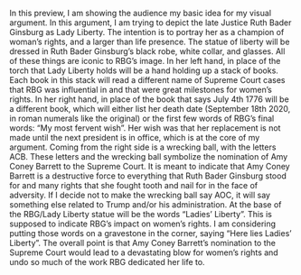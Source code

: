 In this preview, I am showing the audience my basic idea for my visual argument. In this argument, I am trying to depict the late Justice Ruth Bader Ginsburg as Lady Liberty. The intention is to portray her as a champion of woman’s rights, and a larger than life presence. The statue of liberty will be dressed in Ruth Bader Ginsburg’s black robe, white collar, and glasses. All of these things are iconic to RBG’s image. In her left hand, in place of the torch that Lady Liberty holds will be a hand holding up a stack of books. Each book in this stack will read a different name of Supreme Court cases that RBG was influential in and that were great milestones for women’s rights. In her right hand, in place of the book that says July 4th 1776 will be a different book, which will either list her death date (September 18th 2020, in roman numerals like the original) or the first few words of RBG’s final words: “My most fervent wish”. Her wish was that her replacement is not made until the next president is in office, which is at the core of my argument. Coming from the right side is a wrecking ball, with the letters ACB. These letters and the wrecking ball symbolize the nomination of Amy Coney Barrett to the Supreme Court. It is meant to indicate that Amy Coney Barrett is a destructive force to everything that Ruth Bader Ginsburg stood for and many rights that she fought tooth and nail for in the face of adversity. If I decide not to make the wrecking ball say AOC, it will say something else related to Trump and/or his administration. At the base of the RBG/Lady Liberty statue will be the words “Ladies’ Liberty”. This is supposed to indicate RBG’s impact on women’s rights. I am considering putting those words on a gravestone in the corner, saying “Here lies Ladies’ Liberty”. The overall point is that Amy Coney Barrett’s nomination to the Supreme Court would lead to a devastating blow for women’s rights and undo so much of the work RBG dedicated her life to.
